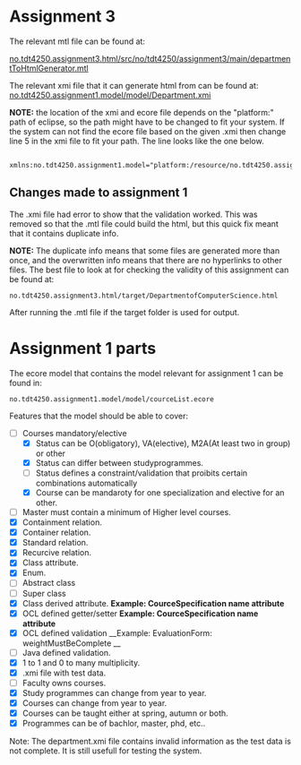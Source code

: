# Assignment 3
The relevant mtl file can be found at:

[no.tdt4250.assignment3.html/src/no/tdt4250/assignment3/main/departmentToHtmlGenerator.mtl](no.tdt4250.assignment3.html/src/no/tdt4250/assignment3/main/departmentToHtmlGenerator.mtl)

The relevant xmi file that it can generate html from can be found at:
[no.tdt4250.assignment1.model/model/Department.xmi](no.tdt4250.assignment1.model/model/Department.xmi)

**NOTE:** the location of the xmi and ecore file depends on the "platform:" path of eclipse, so the path might have to be changed to fit your system.  If the system can not find the ecore file based on the given .xmi then change line 5 in the xmi file to fit your path. The line looks like the one below.
```
    xmlns:no.tdt4250.assignment1.model="platform:/resource/no.tdt4250.assignment1.model/model/courceList.ecore"
```

## Changes made to assignment 1
The .xmi file had error to show that the validation worked. This was removed so that the .mtl file could build the html, but this quick fix meant that it contains duplicate info.

**NOTE:** The duplicate info means that some files are generated more than once, and the overwritten info means that there are no hyperlinks to other files. The best file to look at for checking the validity of this assignment can be found at: 

```
no.tdt4250.assignment3.html/target/DepartmentofComputerScience.html
```

After running the .mtl file if the target folder is used for output.

# Assignment 1 parts

The ecore model that contains the model relevant for assignment 1 can be found in:


```
no.tdt4250.assignment1.model/model/courceList.ecore
```

Features that the model should be able to cover:

- [ ] Courses mandatory/elective
	- [x] Status can be O(obligatory), VA(elective), M2A(At least two in group) or other
	- [x] Status can differ between studyprogrammes.
	- [ ] Status defines a constraint/validation that proibits certain combinations automatically
	- [x] Course can be mandaroty for one specialization and elective for an other.
- [ ] Master must contain a minimum of Higher level courses.
- [x] Containment relation.
- [x] Container relation.
- [x] Standard relation.
- [x] Recurcive relation.
- [x] Class attribute.
- [x] Enum.
- [ ] Abstract class
- [ ] Super class
- [x] Class derived attribute. __Example: CourceSpecification name attribute__
- [x] OCL defined getter/setter __Example: CourceSpecification name attribute__
- [x] OCL defined validation __Example: EvaluationForm: weightMustBeComplete __
- [ ] Java defined validation.
- [x] 1 to 1 and 0 to many multiplicity.
- [x] .xmi file with test data.
- [ ] Faculty owns courses.
- [x] Study programmes can change from year to year.
- [x] Courses can change from year to year.
- [x] Courses can be taught either at spring, autumn or both.
- [x] Programmes can be of bachlor, master, phd, etc..

Note: The department.xmi file contains invalid information as the test data is not complete. It is still usefull for testing the system.